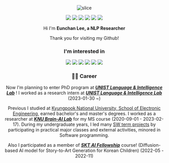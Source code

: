   
<div align=center>

![slice](https://capsule-render.vercel.app/api?type=slice&color=auto&height=200&text=Hi%20there&fontAlign=70&rotate=13&fontAlignY=25&desc=I'm%20Eunchan&descAlign=70.&descAlignY=44)

<a href="eunchan789@gmail.com" ><img src="https://img.shields.io/badge/eunchan789@gmail.com-EA4335?style=flat&logo=Gmail&logoColor=white"/></a>
<a href="https://www.linkedin.com/in/eunchan-lee-a21953209/" ><img src="https://img.shields.io/badge/LinkedIn-3178C6?style=flat&logo=LinkedIn&logoColor=white"/></a>
<a href="https://github.com/purang2/purang2/blob/main/cv%20(7).pdf" ><img src="https://img.shields.io/badge/CV-000000?style=flat&logo=AngelList&logoColor=white"/></a>
<a href="https://scholar.google.com/citations?user=stfV6M8AAAAJ" ><img src="https://img.shields.io/badge/Google Scholar-4285F4?style=flat&logo=GoogleScholar&logoColor=white"/></a>
<a href="https://velog.io/@purang2" ><img src="https://img.shields.io/badge/Velog-20C997?style=flat&logo=Velog&logoColor=white"/></a>
<a href="https://www.facebook.com/profile.php?id=100003388221714" ><img src="https://img.shields.io/badge/Facebook-1877F2?style=flat&logo=Facebook&logoColor=white"/></a>

  
  
Hi I'm **Eunchan Lee, a NLP Researcher**

  Thank you for visiting my Github!

### I'm interested in
<img src="https://img.shields.io/badge/Machine Learning-1877F2?style=flat"/>
<img src="https://img.shields.io/badge/Natural Language Processing-39477F?style=flat"/>
<img src="https://img.shields.io/badge/LLM-1877F2?style=flat"/>
<img src="https://img.shields.io/badge/Text/Document/Book Summarization AI-1877F2?style=flat"/>
<img src="https://img.shields.io/badge/Text/Document Evaluation-D71921?style=flat"/>
<img src="https://img.shields.io/badge/Chatbot-E02826?style=flat"/>
  

  
  
  
### 👨‍💻 Career

Now I'm planning to enter PhD program at ***[UNIST Language & Intelligence Lab](https://sites.google.com/view/language-intelligence-lab/home?authuser=0)*** !
  I worked as a research intern at ***[UNIST Language & Intelligence Lab](https://sites.google.com/view/language-intelligence-lab/home?authuser=0)*** (2023-01-30 ~)

Previous I studied at [Kyungpook National University, School of Electronic Engineering](https://see.knu.ac.kr/), earned bachelor's and master's degrees. 
I worked as a researcher at ***[KNU Brain-AI Lab](https://knu-brainai.github.io/)*** for my MS course (2020-09-01 - 2023-02-17). During my undergraduate years, I led many [SW term projects](https://github.com/purang2/SW2020eval) by participating in practical major classes and external activities, minored in Software programming. 


  Also I participated as a member of ***[SKT AI Fellowship](https://www.sktuniv.com/)*** course! (Diffusion-based AI model for Story-to-Art Generation for Korean Children) (2022-05 - 2022-11)



</div>



<!--
**Personelly I Like..🎼**
- Listen to Band Music (*[LUCY](https://www.youtube.com/channel/UCnXwXrQ8KIBoV8k1T3xGznw), [Official Hige Dandism](https://www.youtube.com/@officialhigedandism), and [Ha Hyun-sang](https://www.youtube.com/@HyunSangHA_OFFICIAL)*)
- Read Books
- Iced Americano (everyday)..

-->
